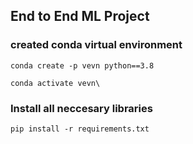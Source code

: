 ## End to End ML Project

### created conda virtual environment 
```
conda create -p vevn python==3.8

conda activate vevn\
```
### Install all neccesary libraries

```
pip install -r requirements.txt
```
